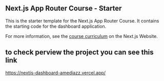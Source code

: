 ## Next.js App Router Course - Starter

This is the starter template for the Next.js App Router Course. It contains the starting code for the dashboard application.

For more information, see the [course curriculum](https://nextjs.org/learn) on the Next.js Website.

## to check perview the project you can see this link
<a href="https://nextjs-dashboard-amediazz.vercel.app/">https://nextjs-dashboard-amediazz.vercel.app/</a>